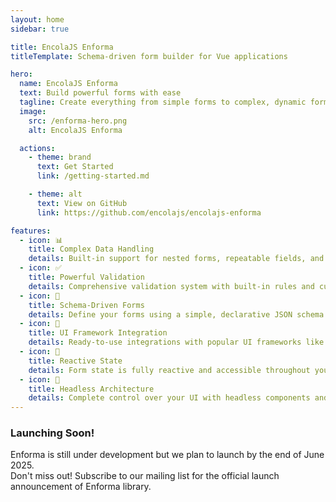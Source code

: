```yaml
---
layout: home
sidebar: true

title: EncolaJS Enforma
titleTemplate: Schema-driven form builder for Vue applications

hero:
  name: EncolaJS Enforma
  text: Build powerful forms with ease
  tagline: Create everything from simple forms to complex, dynamic forms. Support for both field-based and schema forms. 30+ built-in validation rules. Presets for you favorite UI library.
  image:
    src: /enforma-hero.png
    alt: EncolaJS Enforma

  actions:
    - theme: brand
      text: Get Started
      link: /getting-started.md

    - theme: alt
      text: View on GitHub
      link: https://github.com/encolajs/encolajs-enforma

features:
  - icon: 📊
    title: Complex Data Handling
    details: Built-in support for nested forms, repeatable fields, and complex data structures.
  - icon: ✅
    title: Powerful Validation
    details: Comprehensive validation system with built-in rules and custom validation support.
  - icon: 📝
    title: Schema-Driven Forms
    details: Define your forms using a simple, declarative JSON schema. No more boilerplate code.
  - icon: 🎨
    title: UI Framework Integration
    details: Ready-to-use integrations with popular UI frameworks like PrimeVue, Vuetify and Quasar.
  - icon: 🔄
    title: Reactive State
    details: Form state is fully reactive and accessible throughout your component tree.
  - icon: 🧩
    title: Headless Architecture
    details: Complete control over your UI with headless components and composables.
---
```


<div class="text-center">
<h3>Launching Soon!</h3>

<p>Enforma is still under development but we plan to launch by the end of June 2025.<br>Don't miss out! Subscribe to our mailing list for the official launch announcement of Enforma library.</p>

<!-- MailerLite Universal -->
<ClientOnly>
<script>
    (function(w,d,e,u,f,l,n){w[f]=w[f]||function(){(w[f].q=w[f].q||[])
    .push(arguments);},l=d.createElement(e),l.async=1,l.src=u,
    n=d.getElementsByTagName(e)[0],n.parentNode.insertBefore(l,n);})
    (window,document,'script','https://assets.mailerlite.com/js/universal.js','ml');
    ml('account', '1482104');
</script>
</ClientOnly>
<!-- End MailerLite Universal -->

<div class="ml-embedded" data-form="Jc3r79"></div>
</div>

<style>
.VPHero .image {
  max-width: 100%;
}
.VPHero .image-container {
  max-width: 100% !important;
  transform: none;
  padding: 0;
  margin: 0;
}
.VPHero .image-bg {
  display: none;
}
.VPHero .image-src {
  width: 100% !important;
  max-width: 100% !important;
  max-height: none;
  top: 0;
  left: 0;
  position: relative;
  transform: none;
}
</style>